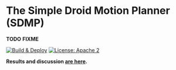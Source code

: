 # The Simple Droid Motion Planner (SDMP)

**TODO** **FIXME**

[![Build & Deploy](https://img.shields.io/github/workflow/status/adfernandes/sdmp/Build%20%26%20Test/master?label=Build%20%26%20Test&logo=GitHub&logoColor=white)](https://github.com/adfernandes/sdmp/actions?query=workflow%3A%22Build%20%26%20Test%22) [![License: Apache 2](https://img.shields.io/github/license/adfernandes/sdmp?color=orange&label=License&logo=Creative%20Commons&logoColor=white)](https://www.apache.org/licenses/LICENSE-2.0)

**Results and discussion [are here](http://sdmp.fernandes.org/).**

